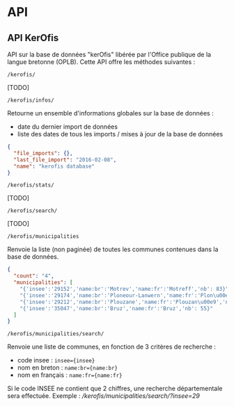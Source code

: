 # API

## API KerOfis
API sur la base de données "kerOfis" libérée par l'Office publique de la langue bretonne (OPLB). Cette API offre les méthodes suivantes :

``` /kerofis/ ```

[TODO]

``` /kerofis/infos/ ```

Retourne un ensemble d'informations globales sur la base de données :
  - date du dernier import de données
  - liste des dates de tous les imports / mises à jour de la base de données

```json
{
  "file_imports": {}, 
  "last_file_import": "2016-02-08", 
  "name": "kerofis database"
}
```

``` /kerofis/stats/ ```

[TODO]

``` /kerofis/search/ ```

[TODO]

``` /kerofis/municipalities ```

Renvoie la liste (non paginée) de toutes les communes contenues dans la base de données.

```json
{
  "count": "4", 
  "municipalities": [
    "{'insee':'29152','name:br':'Motrev','name:fr':'Motreff','nb': 83}", 
    "{'insee':'29174','name:br':'Ploneour-Lanwern','name:fr':'Plon\u00e9our-Lanvern','nb': 481}", 
    "{'insee':'29212','name:br':'Plouzane','name:fr':'Plouzan\u00e9','nb': 196}", 
    "{'insee':'35047','name:br':'Bruz','name:fr':'Bruz','nb': 55}"
  ]
}
```

``` /kerofis/municipalities/search/ ```

Renvoie une liste de communes, en fonction de 3 critères de recherche :
- code insee :  ```insee={insee}```
- nom en breton : ```name:br={name:br}```
- nom en français : ```name:fr={name:fr}```

Si le code INSEE ne contient que 2 chiffres, une recherche départementale sera effectuée. Exemple : _/kerofis/municipalities/search/?insee=29_



